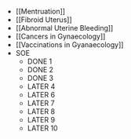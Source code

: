 - [[Mentruation]]
- [[Fibroid Uterus]]
- [[Abnormal Uterine Bleeding]]
- [[Cancers in Gynaecology]]
- [[Vaccinations in Gyanaecology]]
- SOE
	- DONE 1
	- DONE 2
	- DONE 3
	- LATER 4
	- LATER 6
	- LATER 7
	- LATER 8
	- LATER 9
	- LATER 10